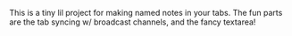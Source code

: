 This is a tiny lil project for making named notes in your tabs. The fun parts are the tab syncing w/ broadcast
channels, and the fancy textarea!
